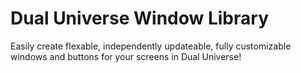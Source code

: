 # Dual Universe Window Library
Easily create flexable, independently updateable, fully customizable windows and buttons for your screens in Dual Universe!
